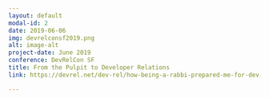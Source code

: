 ```yaml
---
layout: default
modal-id: 2
date: 2019-06-06
img: devrelconsf2019.png
alt: image-alt
project-date: June 2019
conference: DevRelCon SF
title: From the Pulpit to Developer Relations
link: https://devrel.net/dev-rel/how-being-a-rabbi-prepared-me-for-dev-rel

---
```

